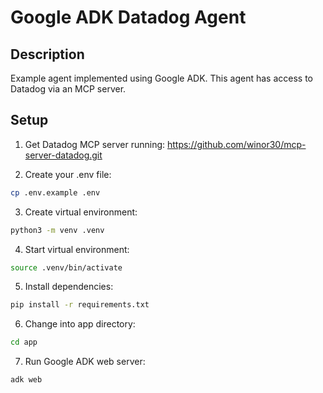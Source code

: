 # Google ADK Datadog Agent

## Description

Example agent implemented using Google ADK. This agent has access to Datadog via an MCP server.

## Setup

1. Get Datadog MCP server running: https://github.com/winor30/mcp-server-datadog.git

2. Create your .env file:

```bash
cp .env.example .env
```

3. Create virtual environment:

```bash
python3 -m venv .venv
```

4. Start virtual environment:

```bash
source .venv/bin/activate
```

5. Install dependencies:

```bash
pip install -r requirements.txt
```

6. Change into app directory:

```bash
cd app
```

7. Run Google ADK web server:

```bash
adk web
```
